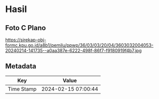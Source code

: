 # Hasil

## Foto C Plano

https://sirekap-obj-formc.kpu.go.id/a8b1/pemilu/ppwp/36/03/03/20/04/3603032004053-20240214-141735--a0aa387e-6222-498f-86f7-f9180919f4b7.jpg


## Metadata

| Key        | Value               |
| ---------- | ------------------- |
| Time Stamp | 2024-02-15 07:00:44 |



